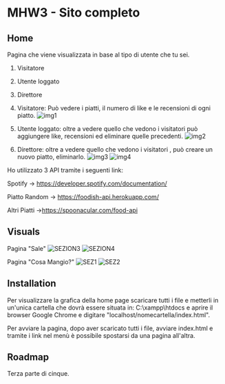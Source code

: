 # MHW3 - Sito completo

## Home
Pagina che viene visualizzata in base al tipo di utente che tu sei.
1) Visitatore
2) Utente loggato
3) Direttore

1) Visitatore: Può vedere i piatti, il numero di like e le recensioni di ogni piatto.
  ![img1](https://user-images.githubusercontent.com/79881013/119350220-59f54400-bc9f-11eb-90a4-d238da26f77e.PNG)
2) Utente loggato: oltre a vedere quello che vedono i visitatori può aggiungere like, recensioni ed eliminare quelle precedenti.
  ![img2](https://user-images.githubusercontent.com/79881013/119350474-ae002880-bc9f-11eb-8de5-d34063c107eb.PNG)
3) Direttore: oltre a vedere quello che vedono i visitatori , può creare un nuovo piatto, eliminarlo.
  ![img3](https://user-images.githubusercontent.com/79881013/119350886-223acc00-bca0-11eb-81ff-ab9a93a93f66.PNG)
  ![img4](https://user-images.githubusercontent.com/79881013/119350900-249d2600-bca0-11eb-9049-6cd13bbbb2fb.PNG)
  
  

Ho utilizzato 3 API tramite i seguenti link:

Spotify -> https://developer.spotify.com/documentation/

Piatto Random  -> https://foodish-api.herokuapp.com/

Altri Piatti ->https://spoonacular.com/food-api


## Visuals
Pagina "Sale"
![SEZION3](https://user-images.githubusercontent.com/79881013/116103775-33e48000-a6b0-11eb-814a-480a98a974fe.PNG)
![SEZION4](https://user-images.githubusercontent.com/79881013/116103833-3e9f1500-a6b0-11eb-9cff-1978e063a0fb.PNG)

Pagina "Cosa Mangio?"
![SEZ1](https://user-images.githubusercontent.com/79881013/116103956-5aa2b680-a6b0-11eb-9974-becd6d86e01b.PNG)
![SEZ2](https://user-images.githubusercontent.com/79881013/116103965-5c6c7a00-a6b0-11eb-8637-03a5a4a0b9f1.PNG)


## Installation

Per visualizzare la grafica della home page scaricare tutti i file e metterli in un'unica cartella che dovrà essere situata in: C:\xampp\htdocs e 
aprire il browser Google Chrome e digitare "localhost/nomecartella/index.html".

Per avviare la pagina, dopo aver scaricato tutti i file, avviare index.html e tramite i link nel menù è possibile spostarsi da una pagina all'altra.

## Roadmap
Terza parte di cinque.
